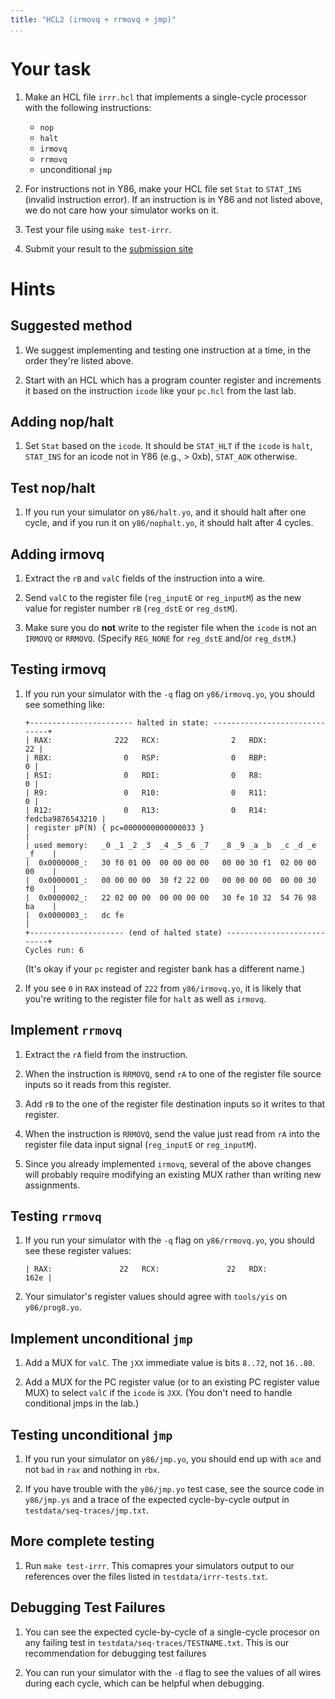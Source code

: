 ```yaml
---
title: "HCL2 (irmovq + rrmovq + jmp)"
...
```


# Your task

1.  Make an HCL file `irrr.hcl` that implements a single-cycle processor with the following instructions:

    -   `nop`
    -   `halt`
    -   `irmovq`
    -   `rrmovq`
    -   unconditional `jmp`

2.  For instructions not in Y86, make your HCL file set `Stat` to `STAT_INS` (invalid instruction error). If an instruction is in Y86 and not listed above, we do not care how your simulator works on it.

3.  Test your file using `make test-irrr`.

4.  Submit your result to the [submission site](https://kytos.cs.virginia.edu/cs3330/)

# Hints

## Suggested method

1.  We suggest implementing and testing one instruction at a time, in the order they're listed above.

2.  Start with an HCL which has a program counter register and increments it based on the instruction `icode` like your `pc.hcl` from the last lab.

## Adding nop/halt

1.  Set `Stat` based on the `icode`. It should be `STAT_HLT` if the `icode` is `halt`, `STAT_INS` for an icode not in Y86 (e.g., > 0xb), `STAT_AOK` otherwise.

## Test nop/halt

1.  If you run your simulator on `y86/halt.yo`, and it should halt after one cycle, and if you run it on `y86/nophalt.yo`, it should halt after 4 cycles.

## Adding irmovq

1.  Extract the `rB` and `valC` fields of the instruction into a wire.

2.  Send `valC` to the register file (`reg_inputE` or `reg_inputM`) as the new value for register number `rB` (`reg_dstE` or `reg_dstM`).

3.  Make sure you do **not** write to the register file when the `icode` is not an `IRMOVQ` or `RRMOVQ`. (Specify `REG_NONE` for `reg_dstE` and/or `reg_dstM`.)

## Testing irmovq

1.  If you run your simulator with the `-q` flag on `y86/irmovq.yo`, you should see something like:

        +----------------------- halted in state: ------------------------------+
        | RAX:              222   RCX:                2   RDX:               22 |
        | RBX:                0   RSP:                0   RBP:                0 |
        | RSI:                0   RDI:                0   R8:                 0 |
        | R9:                 0   R10:                0   R11:                0 |
        | R12:                0   R13:                0   R14: fedcba9876543210 |
        | register pP(N) { pc=0000000000000033 }                                |
        | used memory:   _0 _1 _2 _3  _4 _5 _6 _7   _8 _9 _a _b  _c _d _e _f    |
        |  0x0000000_:   30 f0 01 00  00 00 00 00   00 00 30 f1  02 00 00 00    |
        |  0x0000001_:   00 00 00 00  30 f2 22 00   00 00 00 00  00 00 30 f0    |
        |  0x0000002_:   22 02 00 00  00 00 00 00   30 fe 10 32  54 76 98 ba    |
        |  0x0000003_:   dc fe                                                  |
        +--------------------- (end of halted state) ---------------------------+
        Cycles run: 6

    (It's okay if your `pc` register and register bank has a different name.)

2.  If you see `0` in `RAX` instead of `222` from `y86/irmovq.yo`, it is likely that you're writing to the register file for `halt` as well as `irmovq`.

## Implement `rrmovq`

1.  Extract the `rA` field from the instruction.

2.  When the instruction is `RRMOVQ`, send `rA` to one of the register file source inputs so it reads from this register.

3.  Add `rB` to the one of the register file destination inputs so it writes to that register.

4.  When the instruction is `RRMOVQ`, send the value just read from `rA` into the register file data input signal (`reg_inputE` or `reg_inputM`).

5.  Since you already implemented `irmovq`, several of the above changes will probably require modifying an existing MUX rather than writing new assignments.

## Testing `rrmovq`

1.  If you run your simulator with the `-q` flag on `y86/rrmovq.yo`, you should see these register values:

        | RAX:               22   RCX:               22   RDX:             162e |

2.  Your simulator's register values should agree with `tools/yis` on `y86/prog8.yo`.

## Implement unconditional `jmp`

1.  Add a MUX for `valC`. The `jXX` immediate value is bits `8..72`, not `16..80`.

2.  Add a MUX for the PC register value (or to an existing PC register value MUX) to select `valC` if the `icode` is `JXX`. (You don't need to handle conditional jmps in the lab.)

## Testing unconditional `jmp`

1.  If you run your simulator on `y86/jmp.yo`, you should end up with `ace` and not `bad` in `rax` and nothing in `rbx`.

2.  If you have trouble with the `y86/jmp.yo` test case, see the source code in `y86/jmp.ys` and a trace of the expected cycle-by-cycle output in `testdata/seq-traces/jmp.txt`.

## More complete testing

1.  Run `make test-irrr`. This comapres your simulators output to our references over the files listed in `testdata/irrr-tests.txt`.

## Debugging Test Failures

1.  You can see the expected cycle-by-cycle of a single-cycle procesor on any failing test in `testdata/seq-traces/TESTNAME.txt`. This is our recommendation for debugging test failures

2.  You can run your simulator with the `-d` flag to see the values of all wires during each cycle, which can be helpful when debugging.
